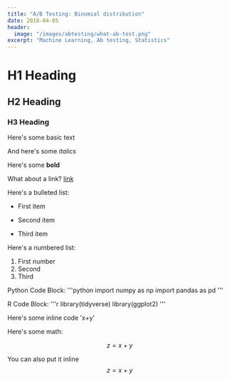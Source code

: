 ```yaml
---
title: "A/B Testing: Binomial distribution"
date: 2018-04-05
header:
  image: "/images/abtesting/what-ab-test.png"
excerpt: "Machine Learning, Ab testing, Statistics"
---
```


# H1 Heading

## H2 Heading

### H3 Heading

Here's some basic text

And here's some *italics*

Here's some **bold**

What about a link? [link](https://github.com/statchaitya)

Here's a bulleted list:
* First item
+ Second item
- Third item

Here's a numbered list:
1. First number
2. Second
3. Third

Python Code Block:
'''python
	import numpy as np
	import pandas as pd
'''

R Code Block:
'''r
library(tidyverse)
library(ggplot2)
'''

Here's some inline code 'x+y'

Here's some math:

$$z=x+y$$

You can also put it inline $$z=x+y$$